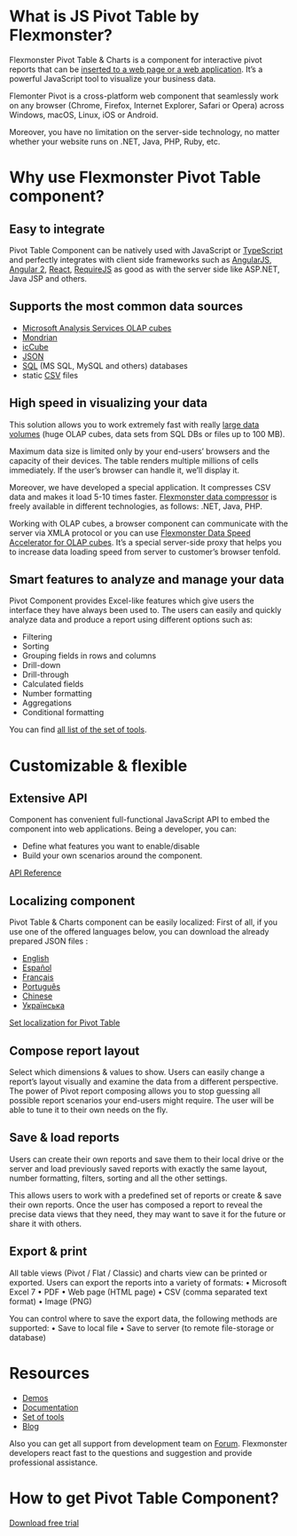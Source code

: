 
# What is JS Pivot Table by Flexmonster?

Flexmonster Pivot Table & Charts is a component for interactive pivot reports that can be [inserted to a web page or a web application](http://www.flexmonster.com/doc/getting-started/). It’s a powerful JavaScript tool to visualize your business data.

Flemonter Pivot is a cross-platform web component that seamlessly work on any browser (Chrome, Firefox, Internet Explorer, Safari or Opera) across Windows, macOS, Linux, iOS or Android. 

Moreover, you have no limitation on the server-side technology, no matter whether your website runs on .NET, Java, PHP, Ruby, etc.

# Why use Flexmonster Pivot Table component?

## Easy to integrate

Pivot Table Component can be natively used with JavaScript or [TypeScript](http://www.flexmonster.com/doc/integration-with-typescript/) and perfectly integrates with client side frameworks such as  [AngularJS](http://www.flexmonster.com/doc/integration-with-angularjs/), [Angular 2](http://www.flexmonster.com/doc/integration-with-angular-2/), [React](http://www.flexmonster.com/doc/integration-with-react/), [RequireJS](http://www.flexmonster.com/doc/integration-with-requirejs/) as good as with the server side like ASP.NET, Java JSP and others.

## Supports the most common data sources

- [Microsoft Analysis Services OLAP cubes](http://www.flexmonster.com/doc/connecting-to-microsoft-analysis-services/)
- [Mondrian](http://www.flexmonster.com/doc/connecting-to-pentaho-mondrian/)
- [icCube](http://www.flexmonster.com/doc/connecting-to-iccube/)
- [JSON](http://www.flexmonster.com/doc/json-data-source/)
- [SQL](http://www.flexmonster.com/doc/connecting-to-relational-database/) (MS SQL, MySQL and others) databases 
- static [CSV](http://www.flexmonster.com/doc/csv-data-source/) files

## High speed in visualizing your data 

This solution allows you to work extremely fast with really [large data volumes](http://www.flexmonster.com/demos/) (huge OLAP cubes, data sets from SQL DBs or files up to 100 MB).

Maximum data size is limited only by your end-users’ browsers and the capacity of their devices. The table renders multiple millions of cells immediately. If the user’s browser can handle it, we’ll display it.

Moreover, we have developed a special application. It compresses CSV data and makes it load 5-10 times faster. [Flexmonster data compressor](http://www.flexmonster.com/blog/connecting-to-sql-databases-fast-data-loading-with-compressor-for-net-java-php/) is freely available in different technologies, as follows: .NET, Java, PHP.

Working with OLAP cubes, a browser component can communicate with the server via XMLA protocol or you can use [Flexmonster Data Speed Accelerator for OLAP cubes](http://www.flexmonster.com/blog/flexmonster-data-speed-accelerator-for-olap-cubes-we-show-multidimensional-data-10-times-faster/). It’s a special server-side proxy that helps you to increase data loading speed from server to customer’s browser tenfold.

## Smart features to analyze and manage your data

Pivot Component provides Excel-like features which give users the interface they have always been used to. The users can easily and quickly analyze data and produce a report using different options such as:
- Filtering
- Sorting
- Grouping fields in rows and columns
- Drill-down
- Drill-through
- Calculated fields
- Number formatting
- Aggregations
- Conditional formatting

You can find [all list of the set of tools](http://www.flexmonster.com/set-of-tools/).

# Customizable & flexible
## Extensive API
  
Component has convenient full-functional JavaScript API to embed the component into web applications. Being a developer, you can:
- Define what features you want to enable/disable
- Build your own scenarios around the component.

[API Reference](http://www.flexmonster.com/api/)

## Localizing component
  
Pivot Table & Charts component can be easily localized:
First of all, if you use one of the offered languages below, you can download the already prepared JSON files :
- [English](https://github.com/flexmonster/pivot-localizations/blob/master/en.json)
- [Español](https://github.com/flexmonster/pivot-localizations/blob/master/es.json)
- [Français](https://github.com/flexmonster/pivot-localizations/blob/master/fr.json)
- [Português](https://github.com/flexmonster/pivot-localizations/blob/master/pr.json)
- [Chinese](https://github.com/flexmonster/pivot-localizations/blob/master/ch.json)
- [Українська](https://github.com/flexmonster/pivot-localizations/blob/master/ua.json)

[Set localization for Pivot Table](http://www.flexmonster.com/doc/localizing-component/)

## Compose report layout
Select which dimensions & values to show.
Users can easily change a report’s layout visually and examine the data from a different perspective. The power of Pivot report composing allows you to stop guessing all possible report scenarios your end-users might require. The user will be able to tune it to their own needs on the fly.

## Save & load reports
Users can create their own reports and save them to their local drive or the server and load previously saved reports with exactly the same layout, number formatting, filters, sorting and all the other settings.

This allows users to work with a predefined set of reports or create & save their own reports. Once the user has composed a report to reveal the precise data views that they need, they may want to save it for the future or share it with others.


## Export & print

All table views (Pivot / Flat / Classic) and charts view can be printed or exported.
Users can export the reports into a variety of formats:
• Microsoft Excel 7
• PDF
• Web page (HTML page)
• CSV (comma separated text format)
• Image (PNG)   

You can control where to save the export data, the following methods are supported:
• Save to local file
• Save to server (to remote file-storage or database)

# Resources
- [Demos](http://www.flexmonster.com/demos/)
- [Documentation](http://www.flexmonster.com/doc/)
- [Set of tools](http://www.flexmonster.com/set-of-tools/)
- [Blog](http://www.flexmonster.com/blog/)

Also you can get all support from development team on [Forum](http://www.flexmonster.com/forum/). Flexmonster developers react fast to the questions and suggestion and provide professional assistance.


# How to get Pivot Table Component?
[Download free trial](http://www.flexmonster.com/download-page/) 


